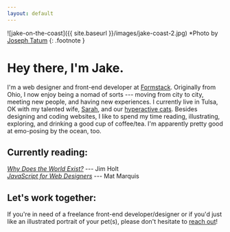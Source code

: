 ```yaml
---
layout: default
---
```


![jake-on-the-coast]({{ site.baseurl }}/images/jake-coast-2.jpg)
*Photo by <a href="http://www.josephtatum.com" target="_blank">Joseph Tatum</a>
{: .footnote }

<h1>Hey there, I'm Jake.</h1>
I'm a web designer and front-end developer at <a href="https://www.formstack.com" target="_blank">Formstack</a>. Originally from Ohio, I now enjoy being a nomad of sorts --- moving from city to city, meeting new people, and having new experiences. I currently live in Tulsa, OK with my talented wife, <a href="https://www.sparks-of-art.com" target="_blank">Sarah</a>, and our <a href="https://www.instagram.com/p/wm-FsonqsK/?taken-by=jacobrokaw" target="_blank">hyperactive cats</a>. Besides designing and coding websites, I like to spend my time reading, illustrating, exploring, and drinking a good cup of coffee/tea. I'm apparently pretty good at emo-posing by the ocean, too.

<h2>Currently reading:</h2>

<em><a href="https://www.amazon.com/Why-Does-World-Exist-Existential/dp/0871403595/ref=mt_paperback?_encoding=UTF8&me=" target="_blank">Why Does the World Exist?</a></em> --- Jim Holt
<br>
<em><a href="https://abookapart.com/products/javascript-for-web-designers" target="_blank">JavaScript for Web Designers</a></em> --- Mat Marquis

<h2>Let's work together:</h2>

If you're in need of a freelance front-end developer/designer or if you'd just like an illustrated portrait of your pet(s), please don't hesitate to [reach out](mailto:jacobrokaw@gmail.com)!
